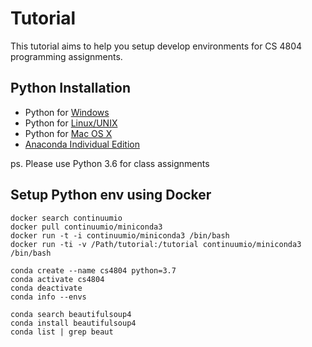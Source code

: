 # Tutorial
This tutorial aims to help you setup develop environments for CS 4804 programming assignments.

## Python Installation
* Python for [Windows](https://www.python.org/downloads/windows/)
* Python for [Linux/UNIX](https://www.python.org/downloads/source/)
* Python for [Mac OS X](https://www.python.org/downloads/mac-osx/)
* [Anaconda Individual Edition](https://www.anaconda.com/products/individual)

ps. Please use Python 3.6 for class assignments

## Setup Python env using Docker

```
docker search continuumio
docker pull continuumio/miniconda3
docker run -t -i continuumio/miniconda3 /bin/bash
docker run -ti -v /Path/tutorial:/tutorial continuumio/miniconda3 /bin/bash

conda create --name cs4804 python=3.7
conda activate cs4804
conda deactivate
conda info --envs

conda search beautifulsoup4
conda install beautifulsoup4
conda list | grep beaut

```